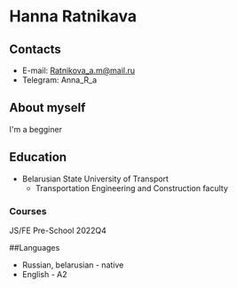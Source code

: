 # Hanna Ratnikava

## Contacts
* E-mail: Ratnikova_a.m@mail.ru
* Telegram: Anna_R_a

## About myself
I'm a begginer

## Education
* Belarusian State University of Transport 
    + Transportation Engineering and Construction faculty
### Courses
JS/FE Pre-School 2022Q4

##Languages
* Russian, belarusian - native
* English - A2
